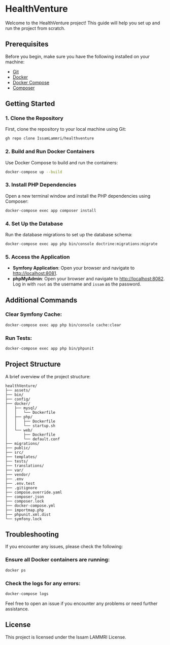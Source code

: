 
# HealthVenture

Welcome to the HealthVenture project! This guide will help you set up and run the project from scratch.

## Prerequisites

Before you begin, make sure you have the following installed on your machine:

- [Git](https://git-scm.com/)
- [Docker](https://www.docker.com/products/docker-desktop)
- [Docker Compose](https://docs.docker.com/compose/install/)
- [Composer](https://getcomposer.org/)

## Getting Started

### 1. Clone the Repository

First, clone the repository to your local machine using Git:

```bash
gh repo clone IssamLammri/healthventure
```
### 2. Build and Run Docker Containers

Use Docker Compose to build and run the containers:

```bash
docker-compose up --build
```

### 3. Install PHP Dependencies

Open a new terminal window and install the PHP dependencies using Composer:

```bash
docker-compose exec app composer install
```

### 4. Set Up the Database

Run the database migrations to set up the database schema:

```bash
docker-compose exec app php bin/console doctrine:migrations:migrate
```

### 5. Access the Application

- **Symfony Application**: Open your browser and navigate to [http://localhost:8081](http://localhost:8081).
- **phpMyAdmin**: Open your browser and navigate to [http://localhost:8082](http://localhost:8082). Log in with `root` as the username and `issam` as the password.

## Additional Commands

### Clear Symfony Cache:

```bash
docker-compose exec app php bin/console cache:clear
```

### Run Tests:

```bash
docker-compose exec app php bin/phpunit
```

## Project Structure

A brief overview of the project structure:

```plaintext
healthVenture/
├── assets/
├── bin/
├── config/
├── docker/
│   ├── mysql/
│   │   └── Dockerfile
│   ├── php/
│   │   ├── Dockerfile
│   │   └── startup.sh
│   └── web/
│       ├── Dockerfile
│       └── default.conf
├── migrations/
├── public/
├── src/
├── templates/
├── tests/
├── translations/
├── var/
├── vendor/
├── .env
├── .env.test
├── .gitignore
├── compose.override.yaml
├── composer.json
├── composer.lock
├── docker-compose.yml
├── importmap.php
├── phpunit.xml.dist
└── symfony.lock
```

## Troubleshooting

If you encounter any issues, please check the following:

### Ensure all Docker containers are running:

```bash
docker ps
```

### Check the logs for any errors:

```bash
docker-compose logs
```

Feel free to open an issue if you encounter any problems or need further assistance.

## License

This project is licensed under the Issam LAMMRI License.